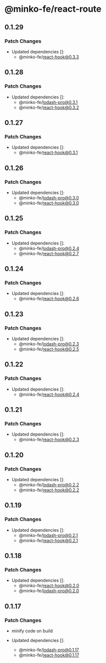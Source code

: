 # @minko-fe/react-route

## 0.1.29

### Patch Changes

- Updated dependencies []:
  - @minko-fe/react-hook@0.3.3

## 0.1.28

### Patch Changes

- Updated dependencies []:
  - @minko-fe/lodash-pro@0.3.1
  - @minko-fe/react-hook@0.3.2

## 0.1.27

### Patch Changes

- Updated dependencies []:
  - @minko-fe/react-hook@0.3.1

## 0.1.26

### Patch Changes

- Updated dependencies []:
  - @minko-fe/lodash-pro@0.3.0
  - @minko-fe/react-hook@0.3.0

## 0.1.25

### Patch Changes

- Updated dependencies []:
  - @minko-fe/lodash-pro@0.2.4
  - @minko-fe/react-hook@0.2.7

## 0.1.24

### Patch Changes

- Updated dependencies []:
  - @minko-fe/react-hook@0.2.6

## 0.1.23

### Patch Changes

- Updated dependencies []:
  - @minko-fe/lodash-pro@0.2.3
  - @minko-fe/react-hook@0.2.5

## 0.1.22

### Patch Changes

- Updated dependencies []:
  - @minko-fe/react-hook@0.2.4

## 0.1.21

### Patch Changes

- Updated dependencies []:
  - @minko-fe/react-hook@0.2.3

## 0.1.20

### Patch Changes

- Updated dependencies []:
  - @minko-fe/lodash-pro@0.2.2
  - @minko-fe/react-hook@0.2.2

## 0.1.19

### Patch Changes

- Updated dependencies []:
  - @minko-fe/lodash-pro@0.2.1
  - @minko-fe/react-hook@0.2.1

## 0.1.18

### Patch Changes

- Updated dependencies []:
  - @minko-fe/react-hook@0.2.0
  - @minko-fe/lodash-pro@0.2.0

## 0.1.17

### Patch Changes

- minify code on build

- Updated dependencies []:
  - @minko-fe/lodash-pro@0.1.17
  - @minko-fe/react-hook@0.1.17
